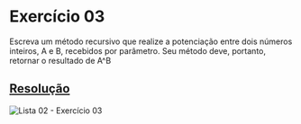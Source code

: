 # Exercício 03

Escreva um método recursivo que realize a potenciação entre dois números inteiros, A e B, recebidos por parâmetro. Seu método deve, portanto, retornar o resultado de A^B

## <a href="/codigo\Lista 02\Exercício 03\Program.cs">Resolução</a>

![Lista 02 - Exercício 03](/relatorio/img/Lista%2002%20-%20Exerc%C3%ADcio%2003.png)